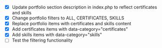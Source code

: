 - [x] Update portfolio section description in index.php to reflect certificates and skills
- [x] Change portfolio filters to ALL, CERTIFICATES, SKILLS
- [x] Replace portfolio items with certificates and skills content
- [x] Add certificates items with data-category="certificates"
- [x] Add skills items with data-category="skills"
- [ ] Test the filtering functionality
